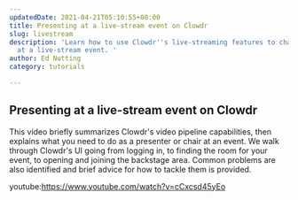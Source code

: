 ```yaml
---
updatedDate: 2021-04-21T05:10:55+00:00
title: Presenting at a live-stream event on Clowdr
slug: livestream
description: 'Learn how to use Clowdr''s live-streaming features to chair or present
  at a live-stream event. '
author: Ed Nutting
category: tutorials

---
```

## Presenting at a live-stream event on Clowdr

This video briefly summarizes Clowdr's video pipeline capabilities, then explains what you need to do as a presenter or chair at an event. We walk through Clowdr's UI going from logging in, to finding the room for your event, to opening and joining the backstage area. Common problems are also identified and brief advice for how to tackle them is provided.

youtube:https://www.youtube.com/watch?v=cCxcsd45yEo